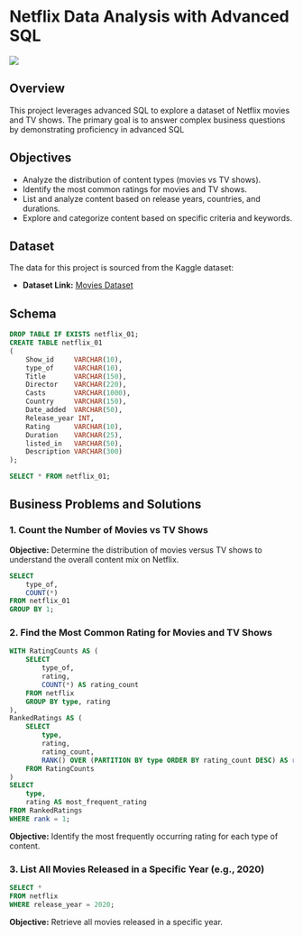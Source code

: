    # Netflix Data Analysis with Advanced SQL

![](https://github.com/najirh/netflix_sql_project/blob/main/logo.png)

## Overview
This project leverages advanced SQL to explore a dataset of Netflix movies and TV shows. The primary goal is to answer complex business questions by demonstrating proficiency in advanced SQL

## Objectives

- Analyze the distribution of content types (movies vs TV shows).
- Identify the most common ratings for movies and TV shows.
- List and analyze content based on release years, countries, and durations.
- Explore and categorize content based on specific criteria and keywords.

## Dataset

The data for this project is sourced from the Kaggle dataset:

- **Dataset Link:** [Movies Dataset](https://www.kaggle.com/datasets/shivamb/netflix-shows?resource=download)

## Schema

```sql
DROP TABLE IF EXISTS netflix_01;
CREATE TABLE netflix_01
(
	Show_id	    VARCHAR(10),
	type_of	    VARCHAR(10),
	Title	    VARCHAR(150),
	Director    VARCHAR(220),
	Casts	    VARCHAR(1000),
	Country	    VARCHAR(150),
	Date_added	VARCHAR(50),
	Release_year INT,
	Rating	    VARCHAR(10),
	Duration	VARCHAR(25),
	listed_in	VARCHAR(50),
	Description VARCHAR(300)
);

SELECT * FROM netflix_01;
```

## Business Problems and Solutions

### 1. Count the Number of Movies vs TV Shows
**Objective:** Determine the distribution of movies versus TV shows to understand the overall content mix on Netflix.

```sql
SELECT 
    type_of,
    COUNT(*)
FROM netflix_01
GROUP BY 1;
```


### 2. Find the Most Common Rating for Movies and TV Shows

```sql
WITH RatingCounts AS (
    SELECT 
        type_of,
        rating,
        COUNT(*) AS rating_count
    FROM netflix
    GROUP BY type, rating
),
RankedRatings AS (
    SELECT 
        type,
        rating,
        rating_count,
        RANK() OVER (PARTITION BY type ORDER BY rating_count DESC) AS rank
    FROM RatingCounts
)
SELECT 
    type,
    rating AS most_frequent_rating
FROM RankedRatings
WHERE rank = 1;
```

**Objective:** Identify the most frequently occurring rating for each type of content.

### 3. List All Movies Released in a Specific Year (e.g., 2020)

```sql
SELECT * 
FROM netflix
WHERE release_year = 2020;
```

**Objective:** Retrieve all movies released in a specific year.
